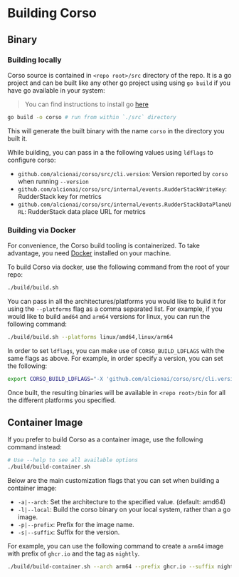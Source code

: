 # Building Corso

## Binary

### Building locally

Corso source is contained in `<repo root>/src` directory of the repo. It is a go
project and can be built like any other go project using using `go build` if you have go available in your system:

> You can find instructions to install go [here](https://go.dev/doc/install)

```bash
go build -o corso # run from within `./src` directory
```

This will generate the built binary with the name `corso` in the
directory you built it.

While building, you can pass in a the following values using `ldflags` to configure corso:

- `github.com/alcionai/corso/src/cli.version`: Version reported by `corso` when running `--version`
- `github.com/alcionai/corso/src/internal/events.RudderStackWriteKey`: RudderStack key for metrics
- `github.com/alcionai/corso/src/internal/events.RudderStackDataPlaneURL`: RudderStack data place URL for metrics

### Building via Docker

For convenience, the Corso build tooling is containerized. To take advantage, you need
[Docker](https://www.docker.com/) installed on your machine.

To build Corso via docker, use the following command from the root of your repo:

```bash
./build/build.sh
```

You can pass in all the architectures/platforms you would like to
build it for using the `--platforms` flag as a comma separated
list. For example, if you would like to build `amd64` and `arm64`
versions for linux, you can run the following command:

```bash
./build/build.sh --platforms linux/amd64,linux/arm64
```

In order to set `ldflags`, you can make use of `CORSO_BUILD_LDFLAGS`
with the same flags as above. For example, in order specify a version,
you can set the following:

```bash
export CORSO_BUILD_LDFLAGS="-X 'github.com/alcionai/corso/src/cli.version=<version>'"
```

Once built, the resulting binaries will be available in `<repo root>/bin` for all the different platforms you specified.

## Container Image

If you prefer to build Corso as a container image, use the following command instead:

```bash
# Use --help to see all available options
./build/build-container.sh
```

Below are the main customization flags that you can set when building a container image:

- `-a|--arch`: Set the architecture to the specified value. (default: amd64)
- `-l|--local`: Build the corso binary on your local system, rather than a go image.
- `-p|--prefix`: Prefix for the image name.
- `-s|--suffix`: Suffix for the version.

For example, you can use the following command to create a `arm64` image with prefix of `ghcr.io` and the tag as `nightly`.

```bash
./build/build-container.sh --arch arm64 --prefix ghcr.io --suffix nightly
```

